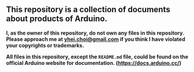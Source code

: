 ## This repository is a collection of documents about products of Arduino.  

**I, as the owner of this repository, do not own any files in this repository.**  
**Please approach me at yhei.choi@gmail.com if you think I have violated your copyrights or trademarks.**  
  
**All files in this repository, except the `README.md` file, could be found on the official Arduino website for documentation. (https://docs.arduino.cc/)**  